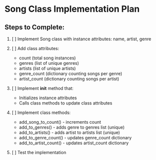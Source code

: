 # Song Class Implementation Plan

## Steps to Complete:

1. [ ] Implement Song class with instance attributes: name, artist, genre
2. [ ] Add class attributes:
   - count (total song instances)
   - genres (list of unique genres)
   - artists (list of unique artists)
   - genre_count (dictionary counting songs per genre)
   - artist_count (dictionary counting songs per artist)

3. [ ] Implement __init__ method that:
   - Initializes instance attributes
   - Calls class methods to update class attributes

4. [ ] Implement class methods:
   - add_song_to_count() - increments count
   - add_to_genres() - adds genre to genres list (unique)
   - add_to_artists() - adds artist to artists list (unique)
   - add_to_genre_count() - updates genre_count dictionary
   - add_to_artist_count() - updates artist_count dictionary

5. [ ] Test the implementation
